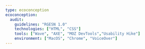 ```yaml
---
type: ecoconception
ecoconception:
  audit:
    guidelines: "RGESN 1.0"
    technologies: ["HTML", "CSS"]
    tools: ["Wave", "AXE", "MOZ DevTools","Usability Hike"]
    environment: ["MacOS", "Chrome", "VoiceOver"]
---
```

